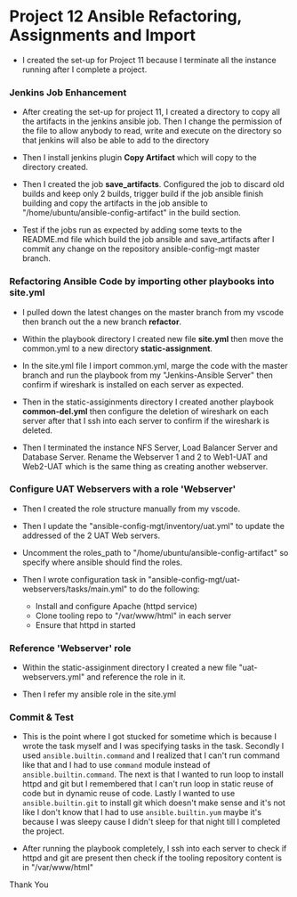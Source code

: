 # Project 12 Ansible Refactoring, Assignments and Import

- I created the set-up for Project 11 because I terminate all the instance running after I complete a project.



### Jenkins Job Enhancement

- After creating the set-up for project 11, I created a directory to copy all the artifacts in the jenkins ansible job. Then I change the permission of the file to allow anybody to read, write and execute on the directory so that jenkins will also be able to add to the directory


- Then I install jenkins plugin **Copy Artifact** which will copy to the directory created.


- Then I created the job **save_artifacts**. Configured the job to discard old builds and keep only 2 builds, trigger build if the job ansible finish building and copy the artifacts in the job ansible to "/home/ubuntu/ansible-config-artifact" in the build section.


- Test if the jobs run as expected by adding some texts to the README.md file which build the job ansible and save_artifacts after I commit any change on the repository ansible-config-mgt master branch.

### Refactoring Ansible Code by importing other playbooks into site.yml


- I pulled down the latest changes on the master branch from my vscode then branch out the a new branch **refactor**.


- Within the playbook directory I created new file **site.yml** then move the common.yml to a new directory **static-assignment**.


- In the site.yml file I import common.yml, marge the code with the master branch and run the playbook from my "Jenkins-Ansible Server" then confirm if wireshark is installed on each server as expected.


- Then in the static-assiginments directory I created another playbook **common-del.yml** then configure the deletion of wireshark on each server after that I ssh into each server to confirm if the wireshark is deleted.


- Then I terminated the instance NFS Server, Load Balancer Server and Database Server. Rename the Webserver 1 and 2 to Web1-UAT and Web2-UAT which is the same thing as creating another webserver.

### Configure UAT Webservers with a role 'Webserver'

- Then I created the role structure manually from my vscode.


- Then I update the "ansible-config-mgt/inventory/uat.yml" to update the addressed of the 2 UAT Web servers.


- Uncomment the roles_path to "/home/ubuntu/ansible-config-artifact" so specify where ansible should find the roles.

- Then I wrote configuration task in "ansible-config-mgt/uat-webservers/tasks/main.yml" to do the following:
    - Install and configure Apache (httpd service)
    - Clone tooling repo to "/var/www/html" in each server
    - Ensure that httpd in started


### Reference 'Webserver' role

- Within the static-assiginment directory I created a new file "uat-webservers.yml" and reference the role in it.


- Then I refer my ansible role in the site.yml

### Commit & Test

- This is the point where I got stucked for sometime which is because I wrote the task myself and I was specifying tasks in the task. Secondly I used `ansible.builtin.command` and I realized that I can't run command like that and I had to use `command` module instead of `ansible.builtin.command`. The next is that I wanted to run loop to install httpd and git but I remembered that I can't run loop in static reuse of code but in dynamic reuse of code. Lastly I wanted to use `ansible.builtin.git` to install git which doesn't make sense and it's not like I don't know that I had to use `ansible.builtin.yum` maybe it's because I was sleepy cause I didn't sleep for that night till I completed the project.

- After running the playbook completely, I ssh into each server to check if httpd and git are present then check if the tooling repository content is in "/var/www/html"

Thank You


